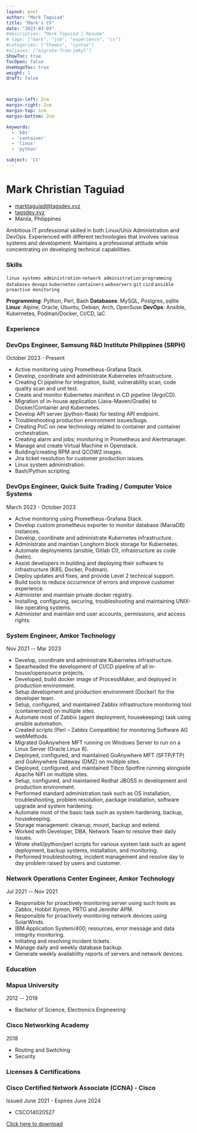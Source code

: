 ```yaml
---
layout: post
author: "Mark Taguiad"
title: "Mark's CV"
date: "2023-03-03"
#description: "Mark Taguiad | Resume"
# tags: ["mark", "job", "experience", "cv"]
#categories: ["themes", "syntax"]
#aliases: ["migrate-from-jekyl"]
ShowToc: true
TocOpen: false
UseHugoToc: true
weight: 1
draft: false



margin-left: 2cm
margin-right: 2cm
margin-top: 1cm
margin-bottom: 2cm

keywords:
  - 'k8s'
  - 'container'
  - 'linux'
  - 'python'

subject: 'CV'
---
```

# Mark Christian Taguiad

- <marktaguiad@tagsdev.xyz>
- [tagsdev.xyz](https://tagsdev.xyz/)
- Manila, Philippines

Ambitious IT professional skilled in both Linux/Unix Administration and DevOps. Experienced with different
technologies that involves various systems and development. Maintains a professional attitude while
concentrating on developing technical capabilities.

### Skills

```linux systems administration```
```network administration```
```programming```
```databases```
```devops```
```kubernetes```
```containers```
```webservers```
```git```
```cicd```
```ansible```
```proactive monitoring```

**Programming**: Python, Perl, Bash
**Databases**: MySQL, Postgres, sqlite
**Linux**: Alpine, Oracle, Ubuntu, Debian, Arch, OpenSuse
**DevOps**: Ansible, Kubernetes, Podman/Docker, CI/CD, IaC

### Experience

### <span>DevOps Engineer, Samsung R&D Institute Philippines (SRPH)</span>

<span><span>October 2023 - Present </span>

  - Active monitoring using Prometheus-Grafana Stack.
  - Develop, coordinate and administrate Kubernetes infrastructure.
  - Creating CI pipeline for integration, build, vulnerability scan, code quality scan and unit test.
  - Create and monitor Kubernetes manifest in CD pipeline (ArgoCD).
  - Migration of in-house application (Java-Maven/Gradle) to Docker/Container and Kubernetes.
  - Develop API server (python-flask) for testing API endpoint.
  - Troubleshooting production environment issues/bugs.
  - Creating PoC on new technology related to container and container orchestration.
  - Creating alarm and jobs; monitoring in Prometheus and Alertmanager.
  - Manage and create Virtual Machine in Openstack.
  - Building/creating RPM and QCOW2 images.
  - Jira ticket resolution for customer production issues.
  - Linux system administration.
  - Bash/Python scripting.


### <span>DevOps Engineer, Quick Suite Trading / Computer Voice Systems</span>

<span>March 2023 - October 2023 </span>

  - Active monitoring using Prometheus-Grafana Stack.
  - Develop custom prometheus exporter to monitor database (MariaDB) instances.
  - Develop, coordinate and administrate Kubernetes infrastructure.
  - Administrate and maintian Longhorn block storage for Kubernetes.
  - Automate deployments (ansible, Gitlab CI), infrastructure as code (helm).
  - Assist developers in building and deploying their software to infrastructure (K8S, Docker, Podman).
  - Deploy updates and fixes, and provide Level 2 technical support.
  - Build tools to reduce occurrence of errors and improve customer experience.
  - Administer and maintain private docker registry.
  - Installing, configuring, securing, troubleshooting and maintaining UNIX-like operating systems.
  - Administer and maintain end user accounts, permissions, and access rights.

### <span>System Engineer, Amkor Technology</span>

<span>Nov 2021 -- Mar 2023</span>

  - Develop, coordinate and administrate Kubernetes infrastructure.
  - Spearheaded the development of CI/CD pipeline of all in-house/opensource projects.
  - Developed, build docker image of ProcessMaker, and deployed in production environment.
  - Setup development and production environment (Docker) for the developer team.
  - Setup, configured, and maintained Zabbix infrastructure monitoring tool (containerized) on multiple sites.
  - Automate most of Zabbix (agent deployment, housekeeping) task using ansible automation.
  - Created scripts (Perl – Zabbix Compatible) for monitoring Software AG webMethods.
  - Migrated GoAnywhere MFT running on Windows Server to run on a Linux Server (Oracle Linux 8).
  - Deployed, configured, and maintained GoAnywhere MFT (SFTP/FTP) and GoAnywhere Gateway (DMZ)
  on multiple sites.
  - Deployed, configured, and maintained Tibco Spotfire running alongside Apache NIFI on multiple sites.
  - Setup, configured, and maintained Redhat JBOSS in development and production environment.
  - Performed standard administration task such as OS installation, troubleshooting, problem resolution,
  package installation, software upgrade and system hardening.
  - Automate most of the basic task such as system hardening, backup, housekeeping.
  - Storage management: cleanup, mount, backup and extend.
  - Worked with Developer, DBA, Network Team to resolve their daily issues.
  - Wrote shell/python/perl scripts for various system task such as agent deployment, backup systems,
  installation, and monitoring.
  - Performed troubleshooting, incident management and resolve day to day problem raised by users and
  customer.

### <span>Network Operations Center Engineer, Amkor Technology</span>

<span>Jul 2021 -- Nov 2021</span>

  - Responsible for proactively monitoring server using such tools as Zabbix, Hobbit Xymon, PRTG and
  Jennifer APM.
  - Responsible for proactively monitoring network devices using SolarWinds.
  - IBM Application System/400; resources, error message and data integrity monitoring.
  - Initiating and resolving incident tickets.
  - Manage daily and weekly database backup.
  - Generate weekly availability reports of servers and network devices.


### Education

### <span>Mapua University</span>

<span>2012 -- 2019</span>

  - Bachelor of Science, Electronics Engineering

### <span>Cisco Networking Academy</span>
<span>2018</span>

  - Routing and Switching
  - Security

### Licenses & Certifications

### <span>Cisco Certified Network Associate (CCNA) - Cisco</span>

<span>Issued June 2021 - Expires June 2024</span>

  - CSCO14020527

[Click here to download](/documents/mark-christian-taguiad-resume.pdf)
